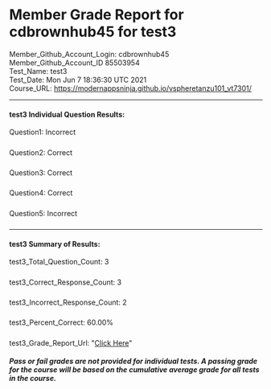 # Member Grade Report for cdbrownhub45 for test3  
   
Member_Github_Account_Login: cdbrownhub45  
Member_Github_Account_ID 85503954  
Test_Name: test3  
Test_Date: Mon Jun  7 18:36:30 UTC 2021  
Course_URL: https://modernappsninja.github.io/vspheretanzu101_vt7301/  
   
---  
#### test3 Individual Question Results:  
Question1: Incorrect  
#####  
Question2: Correct  
#####  
Question3: Correct  
#####  
Question4: Correct  
#####  
Question5: Incorrect  
#####  
---  
#### test3 Summary of Results:  
test3_Total_Question_Count: 3  
#####  
test3_Correct_Response_Count: 3  
#####  
test3_Incorrect_Response_Count: 2  
#####  
test3_Percent_Correct: 60.00%  
#####  
test3_Grade_Report_Url: "[Click Here](https://github.com/modernappsninjas/cdbrownhub45/blob/main/static/userdata/courses/vspheretanzu101_vt7301/grade_report.pr730.test3.md)"
##### Pass or fail grades are not provided for individual tests. A passing grade for the course will be based on the cumulative average grade for all tests in the course.  
